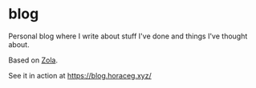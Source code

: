 # blog

Personal blog where I write about stuff I've done and things I've thought about.

Based on [Zola](https://www.getzola.org/).

See it in action at https://blog.horaceg.xyz/
